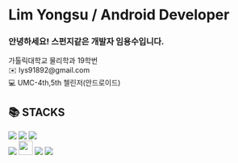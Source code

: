 <div><h1>Lim Yongsu / Android Developer</h1></div>
<h3>안녕하세요! 스펀지같은 개발자 임용수입니다.</h3>
가톨릭대학교 물리학과 19학번<br>
✉️ lys91892@gmail.com <br>
💻 UMC-4th,5th 첼린저(안드로이드)
<div><h2>📚 STACKS</h2></div>
<div> 
  <img src="https://img.shields.io/badge/java-FFA500?style=for-the-badge&logo=java&logoColor=white">
  <img src="https://img.shields.io/badge/c++-00599C?style=for-the-badge&logo=c%2B%2B&logoColor=white">
  <img src="https://img.shields.io/badge/python-3776AB?style=for-the-badge&logo=python&logoColor=white"> 
  <br>
  
  <img src="https://img.shields.io/badge/Kotlin-75F2FF?style=for-the-badge&logo=Kotlin&logoColor=white"/>
  <img src="https://img.shields.io/badge/Android-3DDC84?style=flat-square&logo=android&logoColor=white" height="28px"/>
  <img src="https://img.shields.io/badge/github-181717?style=for-the-badge&logo=github&logoColor=white">
  <img src="https://img.shields.io/badge/git-F05032?style=for-the-badge&logo=git&logoColor=white">
  <br>

  </div>
